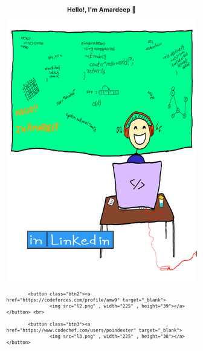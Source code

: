 <h3 align = "center">Hello!, I'm Amardeep 👋 </h3>

<style>
        
        .container{
    position: relative;
}

.btn1{
  position: absolute;
  bottom: 255px;
  left: 55px;
  background-color: rgb(71, 145, 241);
  padding: 0;
  transition-property: 0.4s;
}
.btn1:hover{
  opacity: 0.7;
}


.btn2{
  position: absolute;
  bottom: 190px;
  left: 57px;
  background-color: rgb(63, 235, 57);
  padding: 0;
  transition-property: 0.4s;
}
.btn2:hover{
  opacity: 0.7;
}

.btn3{
  position: absolute;
  bottom: 124px;
  left: 60px;
  background-color: rgb(243, 101, 50);
  padding: 0;
  transition-property: 0.4s;
}

.btn3:hover{
  opacity: 0.7;
}
        
</style>

<div class="container">
        <img src="imgg.png", width="800", height="700">
            <button class="btn1"><a href="https://www.linkedin.com/in/amard75" target="_blank">
                    <img src="l1.jpg" , width="225" , height="40"></a></button><br>
            
            <button class="btn2"><a href="https://codeforces.com/profile/amw9" target="_blank">
                    <img src="l2.png" , width="225" , height="39"></a></button> <br>
            
            <button class="btn3"><a href="https://www.codechef.com/users/poindexter" target="_blank">
                    <img src="l3.png" , width="225" , height="38"></a></button>
</div>
